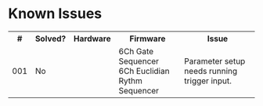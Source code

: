 <h1>Known Issues</h1>
<table>
	<tr>
		<th>#</th>
		<th>Solved?</th>
		<th>Hardware</th>
		<th>Firmware</th>
		<th>Issue</th>
	</tr>
	<tr>
		<td>001</td>
		<td>No</td>
		<td></td>
		<td>6Ch Gate Sequencer<br>6Ch Euclidian Rythm Sequencer</td>
		<td>Parameter setup needs running trigger input.</td>
	</tr>
</table>